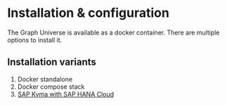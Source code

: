 # Installation & configuration

The Graph Universe is available as a docker container. There are multiple options to install it.

## Installation variants

1. Docker standalone
2. Docker compose stack
3. [SAP Kyma with SAP HANA Cloud](installation/install_sap_kyma.md) 



